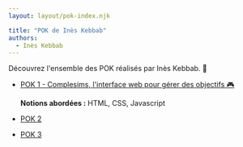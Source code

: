 ```yaml
---
layout: layout/pok-index.njk

title: "POK de Inès Kebbab"
authors:
  - Inès Kebbab
---
```


Découvrez l'ensemble des POK réalisés par Inès Kebbab. 🐣

- [POK 1 - Complesims, l'interface web pour gérer des objectifs 🎮](./temps-1)
  
  **Notions abordées :** HTML, CSS, Javascript 
- [POK 2](./temps-2)
- [POK 3](./temps-3)
